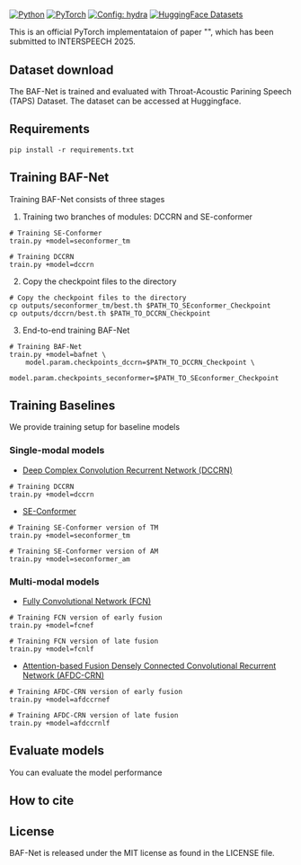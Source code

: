 # 

<a href="https://www.python.org/"><img alt="Python" src="https://img.shields.io/badge/Python-3.12-3776AB?style=for-the-badge&logo=python&logoColor=white"></a>
<a href="https://pytorch.org"><img alt="PyTorch" src="https://img.shields.io/badge/-Pytorch 2.2-ee4c2c?style=for-the-badge&logo=pytorch&logoColor=white"></a>
<a href="https://hydra.cc/"><img alt="Config: hydra" src="https://img.shields.io/badge/-🐉 hydra 1.3-89b8cd?style=for-the-badge&logo=hydra&logoColor=white"></a>
<a href="https://huggingface.co/datasets"><img alt="HuggingFace Datasets" src="https://img.shields.io/badge/datasets 2.19-yellow?style=for-the-badge&logo=huggingface&logoColor=white"></a>

This is an official PyTorch implementataion of paper "", which has been submitted to INTERSPEECH 2025. 

## Dataset download
The BAF-Net is trained and evaluated with Throat-Acoustic Parining Speech (TAPS) Dataset. The dataset can be accessed at Huggingface.


## Requirements
`pip install -r requirements.txt`

## Training BAF-Net
Training BAF-Net consists of three stages
1. Training two branches of modules: DCCRN and SE-conformer
```
# Training SE-Conformer
train.py +model=seconformer_tm

# Training DCCRN
train.py +model=dccrn
```

2. Copy the checkpoint files to the directory
```
# Copy the checkpoint files to the directory
cp outputs/seconformer_tm/best.th $PATH_TO_SEconformer_Checkpoint
cp outputs/dccrn/best.th $PATH_TO_DCCRN_Checkpoint
```

3. End-to-end training BAF-Net
```
# Training BAF-Net
train.py +model=bafnet \
    model.param.checkpoints_dccrn=$PATH_TO_DCCRN_Checkpoint \
    model.param.checkpoints_seconformer=$PATH_TO_SEconformer_Checkpoint
```


## Training Baselines
We provide training setup for baseline models

### Single-modal models
- [Deep Complex Convolution Recurrent Network (DCCRN)](https://arxiv.org/abs/2008.00264)
```
# Training DCCRN
train.py +model=dccrn
```
- [SE-Conformer](https://kakaoenterprise.github.io/papers/interspeech2021-se-conformer)
```
# Training SE-Conformer version of TM
train.py +model=seconformer_tm

# Training SE-Conformer version of AM
train.py +model=seconformer_am
```




### Multi-modal models
- [Fully Convolutional Network (FCN)](https://arxiv.org/abs/1911.09847)
```
# Training FCN version of early fusion
train.py +model=fcnef

# Training FCN version of late fusion
train.py +model=fcnlf
```

- [Attention-based Fusion Densely Connected Convolutional Recurrent Network (AFDC-CRN)](https://ieeexplore.ieee.org/document/9746374/)
```
# Training AFDC-CRN version of early fusion
train.py +model=afdccrnef

# Training AFDC-CRN version of late fusion
train.py +model=afdccrnlf
```

## Evaluate models
You can evaluate the model performance 

## How to cite

## License

BAF-Net is released under the MIT license as found in the LICENSE file.